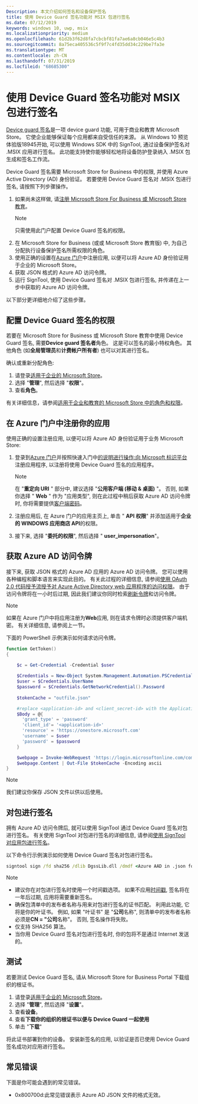```yaml
---
Description: 本文介绍如何签名和设备保护签名
title: 使用 Device Guard 签名功能对 MSIX 包进行签名
ms.date: 07/12/2019
keywords: windows 10, uwp, msix
ms.localizationpriority: medium
ms.openlocfilehash: 61d2b3f62d8fa7cbcbf81fa7ae6a8cb046e5c4b3
ms.sourcegitcommit: 8a75eca405536c5f9f7c4fd35dd34c229be7fa3e
ms.translationtype: MT
ms.contentlocale: zh-CN
ms.lasthandoff: 07/31/2019
ms.locfileid: "68685300"
---
```

# <a name="sign-an-msix-package-with-device-guard-signing"></a>使用 Device Guard 签名功能对 MSIX 包进行签名

[Device guard 签名](https://docs.microsoft.com/microsoft-store/device-guard-signing-portal)是一项 device guard 功能, 可用于商业和教育 Microsoft Store。 它使企业能够保证每个应用都来自受信任的来源。 从 Windows 10 预览体验版18945开始, 可以使用 Windows SDK 中的 SignTool, 通过设备保护签名对 .MSIX 应用进行签名。 此功能支持使你能够轻松地将设备防护登录纳入 .MSIX 包生成和签名工作流。

Device Guard 签名需要 Microsoft Store for Business 中的权限, 并使用 Azure Active Directory (AD) 身份验证。 若要使用 Device Guard 签名对 .MSIX 包进行签名, 请按照下列步骤操作。

1. 如果尚未这样做, 请[注册 Microsoft Store For Business 或 Microsoft Store 教育](https://docs.microsoft.com/microsoft-store/sign-up-microsoft-store-for-business)。
    > [!NOTE]
    > 只需使用此门户配置 Device Guard 签名的权限。
2. 在 Microsoft Store for Business (或或 Microsoft Store 教育版) 中, 为自己分配执行设备保护签名所需权限的角色。
3. 使用正确的设置在[Azure 门户](https://portal.azure.com/)中注册应用, 以便可以将 Azure AD 身份验证用于企业的 Microsoft Store。
4. 获取 JSON 格式的 Azure AD 访问令牌。
5. 运行 SignTool, 使用 Device Guard 签名对 .MSIX 包进行签名, 并传递在上一步中获取的 Azure AD 访问令牌。

以下部分更详细地介绍了这些步骤。

## <a name="configure-permissions-for-device-guard-signing"></a>配置 Device Guard 签名的权限

若要在 Microsoft Store for Business 或 Microsoft Store 教育中使用 Device Guard 签名, 需要**Device guard 签名者**角色。 这是可以签名的最小特权角色。 其他角色 (如**全局管理员**和**计费帐户所有者**) 也可以对其进行签名。

确认或重新分配角色:

1. 请登录[适用于企业的 Microsoft Store](https://businessstore.microsoft.com/)。
2. 选择 "**管理**", 然后选择 "**权限**"。
3. 查看**角色**。

有关详细信息，请参阅[适用于企业和教育的 Microsoft Store 中的角色和权限](https://docs.microsoft.com/microsoft-store/roles-and-permissions-microsoft-store-for-business)。

## <a name="register-your-app-in-the-azure-portal"></a>在 Azure 门户中注册你的应用

使用正确的设置注册应用, 以便可以将 Azure AD 身份验证用于业务 Microsoft Store:

1. 登录到[Azure 门户](https://portal.azure.com/)并按照快速入门中[的说明进行操作:向 Microsoft 标识平台](https://docs.microsoft.com/azure/active-directory/develop/quickstart-register-app)注册应用程序, 以注册将使用 Device Guard 签名的应用程序。

    > [!NOTE]
    > 在 "**重定向 URI** " 部分中, 建议选择 "**公用客户端 (移动 & 桌面)** "。 否则, 如果你选择 " **Web** " 作为 "应用类型", 则在此过程中稍后获取 Azure AD 访问令牌时, 你将需要提供[客户端密码](https://docs.microsoft.com/azure/active-directory/develop/quickstart-configure-app-access-web-apis#add-credentials-to-your-web-application)。

2. 注册应用后, 在 Azure 门户的应用主页上, 单击 " **API 权限**" 并添加适用于**企业的 WINDOWS 应用商店 API**的权限。

3. 接下来, 选择 "**委托的权限**", 然后选择 " **user_impersonation**"。

## <a name="get-an-azure-ad-access-token"></a>获取 Azure AD 访问令牌

接下来, 获取 JSON 格式的 Azure AD 应用的 Azure AD 访问令牌。 您可以使用各种编程和脚本语言来实现此目的。 有关此过程的详细信息, 请参阅[使用 OAuth 2.0 代码授予流授予对 Azure Active Directory web 应用程序的访问权限](https://docs.microsoft.com/azure/active-directory/develop/v1-protocols-oauth-code)。 由于访问令牌将在一小时后过期, 因此我们建议你同时检索[刷新令牌](https://docs.microsoft.com/azure/active-directory/develop/v1-protocols-oauth-code#refreshing-the-access-tokens)和访问令牌。

> [!NOTE]
> 如果在 Azure 门户中将应用注册为**Web**应用, 则在请求令牌时必须提供客户端机密。 有关详细信息, 请参阅上一节。

下面的 PowerShell 示例演示如何请求访问令牌。

```powershell
function GetToken()
{

    $c = Get-Credential -Credential $user
    
    $Credentials = New-Object System.Management.Automation.PSCredential -ArgumentList $c.UserName, $c.password
    $user = $Credentials.UserName
    $password = $Credentials.GetNetworkCredential().Password
    
    $tokenCache = "outfile.json"

    #replace <application-id> and <client_secret-id> with the Application ID from your Azure AD application registration
    $Body = @{
      'grant_type' = 'password'
      'client_id'= '<application-id>'
      'resource' = 'https://onestore.microsoft.com'
      'username' = $user
      'password' = $password
    }

    $webpage = Invoke-WebRequest 'https://login.microsoftonline.com/common/oauth2/token' -Method 'POST'  -Body $Body -UseBasicParsing
    $webpage.Content | Out-File $tokenCache -Encoding ascii
}
```

> [!NOTE]
> 我们建议你保存 JSON 文件以供以后使用。

## <a name="sign-your-package"></a>对包进行签名

拥有 Azure AD 访问令牌后, 就可以使用 SignTool 通过 Device Guard 签名对包进行签名。 有关使用 SignTool 对包进行签名的详细信息, 请参阅[使用 SignTool 对应用包进行签名](https://docs.microsoft.com/windows/uwp/packaging/sign-app-package-using-signtool?context=/windows/msix/render#prerequisites)。

以下命令行示例演示如何使用 Device Guard 签名对包进行签名。

```cmd
signtool sign /fd sha256 /dlib DgssLib.dll /dmdf <Azure AAD in .json format> /t <timestamp-service-url> <your .msix package>
```

> [!NOTE]
> * 建议你在对包进行签名时使用一个时间戳选项。 如果不应用[时间戳](signing-package-overview.md#timestamping), 签名将在一年后过期, 应用将需要重新签名。
> * 确保包清单中的发布者名称与用来对包进行签名的证书匹配。 利用此功能, 它将是你的叶证书。 例如, 如果 "叶证书" 是 "**公司**名称", 则清单中的发布者名称必须是**CN = "公司**名称"。 否则, 签名操作将失败。
> * 仅支持 SHA256 算法。
> * 当你用 Device Guard 签名对包进行签名时, 你的包将不是通过 Internet 发送的。

## <a name="test"></a>测试

若要测试 Device Guard 签名, 请从 Microsoft Store for Business Portal 下载组织的根证书。

1. 请登录[适用于企业的 Microsoft Store](https://businessstore.microsoft.com/)。
2. 选择 "**管理**", 然后选择 "**设置**"。
3. 查看**设备**。
4. 查看**下载你的组织的根证书以便与 Device Guard 一起使用**
5. 单击 "**下载**"

将此证书部署到你的设备。 安装新签名的应用, 以验证是否已使用 Device Guard 签名成功对应用进行签名。

## <a name="common-errors"></a>常见错误

下面是你可能会遇到的常见错误。

* 0x800700d:此常见错误表示 Azure AD JSON 文件的格式无效。
